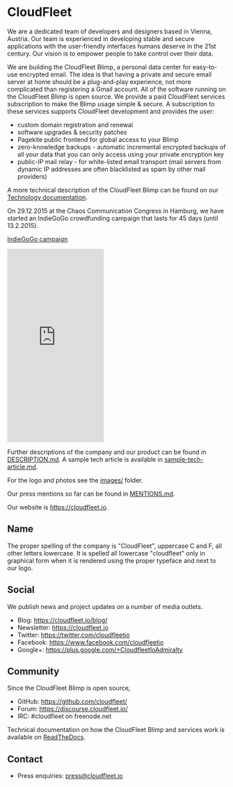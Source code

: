 CloudFleet
==========

We are a dedicated team of developers and designers based in Vienna, Austria.
Our team is experienced in developing stable and secure applications with the
user-friendly interfaces humans deserve in the 21st century. Our vision is to
empower people to take control over their data.

We are building the CloudFleet Blimp, a personal data center for easy-to-use
encrypted email. The idea is that having a private and secure email server
at home should be a plug-and-play experience,
not more complicated than registering a Gmail account.
All of the software running on the CloudFleet Blimp is open
source. We provide a paid CloudFleet services subscription to make the Blimp
usage simple & secure. A subscription to these services supports CloudFleet
development and provides the user:

- custom domain registration and renewal
- software upgrades & security patches
- Pagekite public frontend for global access to your Blimp
- zero-knowledge backups - automatic incremental encrypted backups
of all your data that you can only access using your private encryption key
- public-IP mail relay - for white-listed email transport (mail servers from dynamic IP addresses are often blacklisted as spam by other mail providers)

A more technical description of the CloudFleet Blimp can be found on our
[Technology documentation](http://cloudfleet.readthedocs.org/en/latest/doc/technology/technology.html).

On 29.12.2015 at the Chaos Communication Congress in Hamburg, we have started
an IndieGoGo crowdfunding campaign that lasts for 45 days (until 13.2.2015).

[IndieGoGo campaign](https://www.indiegogo.com/projects/cloudfleet-your-private-encrypted-cloud-at-home/x/4096670#/)

<iframe src="https://www.indiegogo.com/project/cloudfleet-your-private-encrypted-cloud-at-home/embedded/4096670" width="222px" height="445px" frameborder="0" scrolling="no"></iframe>

Further descriptions of the company and our product can be found in
[DESCRIPTION.md](DESCRIPTION.md). A sample tech article is available in
[sample-tech-article.md](sample-tech-article.md).

For the logo and photos see the [images/](images/) folder.

Our press mentions so far can be found in [MENTIONS.md](MENTIONS.md).

Our website is <https://cloudfleet.io>.

Name
----

The proper spelling of the company is "CloudFleet",
uppercase C and F, all other letters lowercase.
It is spelled all lowercase "cloudfleet" only in graphical form when
it is rendered using the proper typeface and next to our logo.

Social
------

We publish news and project updates on a number of media outlets.

- Blog: <https://cloudfleet.io/blog/>
- Newsletter: <https://cloudfleet.io>
- Twitter: <https://twitter.com/cloudfleetio>
- Facebook: <https://www.facebook.com/cloudfleetio>
- Google+: <https://plus.google.com/+CloudfleetIoAdmiralty>

Community
---------

Since the CloudFleet Blimp is open source,

- GitHub: <https://github.com/cloudfleet/>
- Forum: <https://discourse.cloudfleet.io/>
- IRC: #cloudfleet on freenode.net

Technical documentation on how the CloudFleet Blimp and services work is
available on [ReadTheDocs](http://cloudfleet.readthedocs.org/en/latest/).

Contact
-------

- Press enquiries: <press@cloudfleet.io>  


